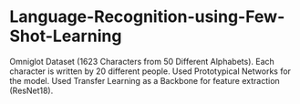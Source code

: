 # Language-Recognition-using-Few-Shot-Learning
Omniglot Dataset (1623 Characters from 50 Different Alphabets). 
Each character is written by 20 different people.
Used Prototypical Networks for the model.
Used Transfer Learning as a Backbone for feature extraction (ResNet18).
